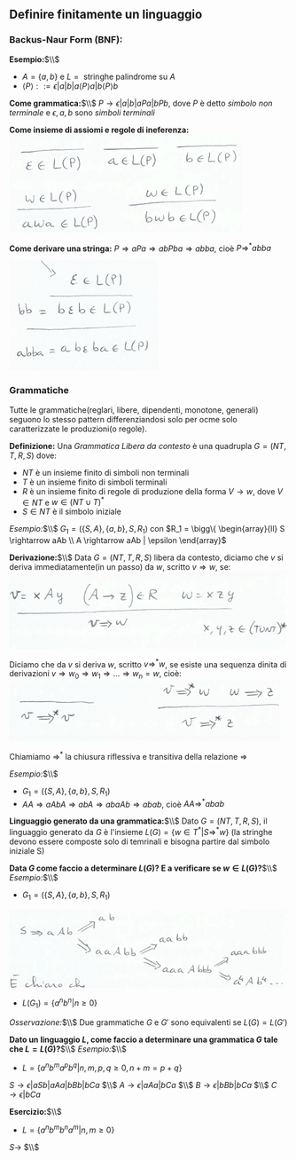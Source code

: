 ## Definire finitamente un linguaggio
### Backus-Naur Form (BNF):
**Esempio:**$\\$
- $A = \{a, b\}$ e $L = \text{ stringhe palindrome su } A$
- $\langle P \rangle ::= \epsilon | a | b | a \langle P \rangle a | b \langle P \rangle b$

**Come grammatica:**$\\$
$P \rightarrow \epsilon | a | b | aPa | bPb$, dove $P$ è detto *simbolo non terminale* e $\epsilon, a, b$ sono *simboli terminali*

**Come insieme di assiomi e regole di ineferenza:**
![alt text](image-2.png)

**Come derivare una stringa:**
$P \Rightarrow aPa \Rightarrow abPba \Rightarrow abba$, cioè $P \Rightarrow^* abba$

![alt text](image-3.png)

### Grammatiche
Tutte le grammatiche(reglari, libere, dipendenti, monotone, generali) seguono lo stesso pattern differenziandosi solo per ocme solo caratterizzate le produzioni(o regole).

**Definizione:**
Una *Grammatica Libera da contesto* è una quadrupla $G = (NT, T, R, S)$ dove:
- $NT$ è un insieme finito di simboli non terminali
- $T$ è un insieme finito di simboli terminali
- $R$ è un insieme finito di regole di produzione della forma $V \rightarrow w$, dove $V \in NT$ e $w \in (NT \cup T)^*$
- $S \in NT$ è il simbolo iniziale

*Esempio:*$\\$
$G_1 = (\{S, A\}, \{a, b\}, S, R_1)$ con $R_1 = \bigg\{ \begin{array}{ll} S \rightarrow aAb \\ A \rightarrow aAb | \epsilon \end{array}$

**Derivazione:**$\\$
Data $G = (NT, T, R, S)$ libera da contesto, diciamo che $v$ si deriva immediatamente(in un passo) da $w$, scritto $v \Rightarrow w$, se:
![alt text](image-4.png)

Diciamo che da $v$ si deriva $w$, scritto $v \Rightarrow^* w$, se esiste una sequenza dinita di derivazioni $v \Rightarrow w_0 \Rightarrow w_1 \Rightarrow \ldots \Rightarrow w_n = w$, cioè:
![alt text](image-5.png)

Chiamiamo $\Rightarrow^*$ la chiusura riflessiva e transitiva della relazione $\Rightarrow$

*Esempio:*$\\$
- $G_1 = (\{S, A\}, \{a, b\}, S, R_1)$
- $AA \Rightarrow aAbA \Rightarrow abA \Rightarrow abaAb \Rightarrow abab$, cioè $AA \Rightarrow^* abab$

**Linguaggio generato da una grammatica:**$\\$
Dato $G = (NT, T, R, S)$, il linguaggio generato da $G$ è l'insieme $L(G) = \{w \in T^* | S \Rightarrow^* w\}$ (la stringhe devono essere composte solo di temrinali e bisogna partire dal simbolo iniziale S)

**Data $G$ come faccio a determinare $L(G)$? E a verificare se $w \in L(G)$?**$\\$
*Esempio:*$\\$
- $G_1 = (\{S, A\}, \{a, b\}, S, R_1)$

![alt text](image-6.png)
- $L(G_1) = \{a^nb^n | n \geq 0\}$

*Osservazione:*$\\$
Due grammatiche $G$ e $G'$ sono equivalenti se $L(G) = L(G')$

**Dato un linguaggio $L$, come faccio a determinare una grammatica $G$ tale che $L = L(G)$?**$\\$
*Esempio:*$\\$
- $L = \{a^nb^ma^pb^q | n, m, p, q \geq 0, n + m = p + q\}$

$S \rightarrow \epsilon | aSb | aAa | bBb | bCa$ $\\$
$A \rightarrow \epsilon | aAa | bCa$ $\\$
$B \rightarrow \epsilon | bBb | bCa$ $\\$
$C \rightarrow \epsilon | bCa$

**Esercizio:**$\\$
- $L = \{a^nb^mb^na^m | n, m \geq 0\}$

$S \rightarrow$ $\\$

